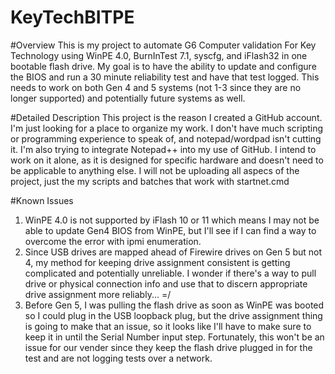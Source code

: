 # KeyTechBITPE

#Overview
This is my project to automate G6 Computer validation For Key Technology using WinPE 4.0, BurnInTest 7.1, syscfg, and iFlash32 in one bootable flash drive. My goal is to have the ability to update and configure the BIOS and run a 30 minute reliability test and have that test logged. This needs to work on both Gen 4 and 5 systems (not 1-3 since they are no longer supported) and potentially future systems as well.

#Detailed Description
This project is the reason I created a GitHub account. I'm just looking for a place to organize my work. I don't have much scripting or programming experience to speak of, and notepad/wordpad isn't cutting it. I'm also trying to integrate Notepad++ into my use of GitHub. I intend to work on it alone, as it is designed for specific hardware and doesn't need to be applicable to anything else. I will not be uploading all aspecs of the project, just the my scripts and batches that work with startnet.cmd 

#Known Issues
1. WinPE 4.0 is not supported by iFlash 10 or 11 which means I may not be able to update Gen4 BIOS from WinPE, but I'll see if I can find a way to overcome the error with ipmi enumeration.
2. Since USB drives are mapped ahead of Firewire drives on Gen 5 but not 4, my method for keeping drive assignment consistent is getting complicated and potentially unreliable. I wonder if there's a way to pull drive or physical connection info and use that to discern appropriate drive assignment more reliably... =/
3. Before Gen 5, I was pulling the flash drive as soon as WinPE was booted so I could plug in the USB loopback plug, but the drive assignment thing is going to make that an issue, so it looks like I'll have to make sure to keep it in until the Serial Number input step. Fortunately, this won't be an issue for our vender since they keep the flash drive plugged in for the test and are not logging tests over a network.
